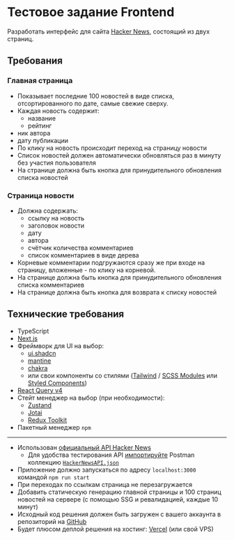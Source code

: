 # Тестовое задание Frontend

Разработать интерфейс для сайта [Hacker News](https://news.ycombinator.com/news), состоящий из двух страниц.

## Требования

### Главная страница

- Показывает последние 100 новостей в виде списка, отсортированного по дате, самые свежие сверху. <img src={https://cdn.jsdelivr.net/gh/Readme-Workflows/Readme-Icons@main/icons/octicons/ApprovedChanges.svg} alt=''>
- Каждая новость содержит:
  - название
  - рейтинг
- ник автора
- дату публикации
- По клику на новость происходит переход на страницу новости
- Список новостей должен автоматически обновляться раз в минуту без участия пользователя
- На странице должна быть кнопка для принудительного обновления списка новостей

### Страница новости

- Должна содержать:
  - ссылку на новость
  - заголовок новости
  - дату
  - автора
  - счётчик количества комментариев
  - список комментариев в виде дерева
- Корневые комментарии подгружаются сразу же при входе на страницу, вложенные - по клику на корневой.
- На странице должна быть кнопка для принудительного обновления списка комментариев
- На странице должна быть кнопка для возврата к списку новостей

## Технические требования

- TypeScript
- [Next.js](https://nextjs.org/)
- Фреймворк для UI на выбор:
  - [ui.shadcn](https://ui.shadcn.com/)
  - [mantine](https://mantine.dev/)
  - [chakra](https://chakra-ui.com/)
  - или свои компоненты со стилями ([Tailwind](https://tailwindcss.com/) / [SCSS Modules](https://www.npmjs.com/package/sass) или [Styled Components](https://styled-components.com/))
- [React Query v4](https://tanstack.com/query/v4/docs/react/overview)
- Стейт менеджер на выбор (при необходимости):
  - [Zustand](https://github.com/pmndrs/zustand)
  - [Jotai](https://jotai.org/)
  - [Redux Toolkit](https://redux-toolkit.js.org/introduction/getting-started)
- Пакетный менеджер `npm`

---

- Использован [официальный API Hacker News](https://github.com/HackerNews/API)
  - Для удобства тестирования API [импортируйте](https://learning.postman.com/docs/getting-started/importing-and-exporting/importing-and-exporting-overview/) Postman коллекцию [`HackerNewsAPI.json`](./HackerNewsAPI.json)
- Приложение должно запускаться по адресу `localhost:3000` командой `npm run start`
- При переходах по ссылкам страница не перезагружается
- Добавить статическую генерацию главной страницы и 100 страниц новостей на сервере (с помощью SSG и ревалидацией, каждые 10 минут)
- Исходный код решения должен быть загружен с вашего аккаунта в репозиторий на [GitHub](http://github.com/)
- Будет плюсом деплой решения на хостинг: [Vercel](https://vercel.com/) (или свой VPS)

